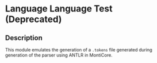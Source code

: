 # Language Language Test (Deprecated)

## Description
This module emulates the generation of a `.tokens` file generated during generation of the parser using ANTLR in
MontiCore.